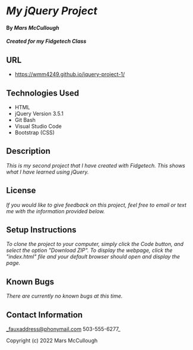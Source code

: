 # _My jQuery Project_

#### By _**Mars McCullough**_

#### _Created for my Fidgetech Class_

## URL

* https://wmm4249.github.io/jquery-project-1/

## Technologies Used

* HTML
* jQuery Version 3.5.1
* Git Bash
* Visual Studio Code
* Bootstrap (CSS)

## Description

_This is my second project that I have created with Fidgetech. This shows what I have learned using jQuery._

## License

_If you would like to give feedback on this project, feel free to email or text me with the information provided below._

## Setup Instructions

_To clone the project to your computer, simply click the Code button, and select the option "Download ZIP". To display the webpage, click the "index.html" file and your default browser should open and display the page._

## Known Bugs

_There are currently no known bugs at this time._

## Contact Information

_fauxaddress@phonymail.com
  503-555-6277_

Copyright (c) 2022 Mars McCullough
